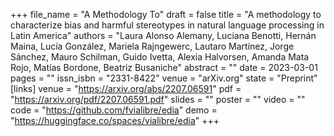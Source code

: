 +++
file_name = "A Methodology To"
draft = false
title = "A methodology to characterize bias and harmful stereotypes in natural language processing in Latin America"
authors = "Laura Alonso Alemany, Luciana Benotti, Hernán Maina, Lucía González, Mariela Rajngewerc, Lautaro Martínez, Jorge Sánchez, Mauro Schilman, Guido Ivetta, Alexia Halvorsen, Amanda Mata Rojo, Matías Bordone, Beatriz Busaniche"
abstract = ""
date = 2023-03-01
pages = ""
issn_isbn = "2331-8422"
venue = "arXiv.org"
state = "Preprint"
[links]
    venue = "https://arxiv.org/abs/2207.06591"
    pdf = "https://arxiv.org/pdf/2207.06591.pdf"
    slides = ""
    poster = ""
    video = ""
    code = "https://github.com/fvialibre/edia"
    demo = "https://huggingface.co/spaces/vialibre/edia"
+++